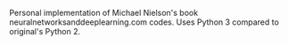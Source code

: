 Personal implementation of Michael Nielson's book neuralnetworksanddeeplearning.com codes.
Uses Python 3 compared to original's Python 2.
